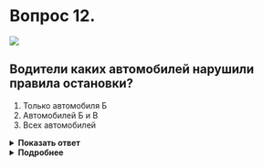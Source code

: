 # Вопрос 12.

![](https://s.drom.ru/i24227/pdd/tickets/2016/1542608843.jpg)

## Водители каких автомобилей нарушили правила остановки?

1. Только автомобиля Б
2. Автомобилей Б и В
3. Всех автомобилей

<details>
<summary><b>Показать ответ</b></summary>
Правильный ответ: 2
</details>
<details>
<summary><b>Подробнее</b></summary>
Остановка и стоянка транспортных средств при наличии обочины должна осуществляться на ней (как это сделал водитель автомобиля «А»). И только при её отсутствии - у края проезжей части. Водители автомобилей «Б» и «В» являются нарушителями ПДД.
(Пункт 12.1 ПДД)
</details>
